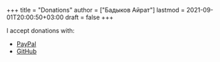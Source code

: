 +++
title = "Donations"
author = ["Бадыков Айрат"]
lastmod = 2021-09-01T20:00:50+03:00
draft = false
+++

I accept donations with:

-   [PayPal](https://paypal.me/ayrat555)
-   [GitHub](https://github.com/sponsors/ayrat555)
